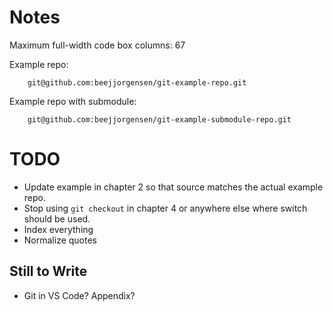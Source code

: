 # Notes

Maximum full-width code box columns: 67

Example repo:
```
    git@github.com:beejjorgensen/git-example-repo.git
```

Example repo with submodule:
```
    git@github.com:beejjorgensen/git-example-submodule-repo.git
```

# TODO

* Update example in chapter 2 so that source matches the actual example
  repo.
* Stop using `git checkout` in chapter 4 or anywhere else where switch
  should be used.
* Index everything
* Normalize quotes

## Still to Write

* Git in VS Code? Appendix?

